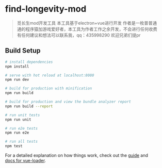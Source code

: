 
# find-longevity-mod

> 觅长生mod开发工具
> 本工具基于electron+vue进行开发
> 作者是一枚普普通通的程序猿加游戏爱好者，本工具为作者工作之余开发，不会进行任何收费
> 有任何建议和想法可以联系我，qq：435998290
> 欢迎兄弟们提pr

## Build Setup

``` bash
# install dependencies
npm install

# serve with hot reload at localhost:8080
npm run dev

# build for production with minification
npm run build

# build for production and view the bundle analyzer report
npm run build --report

# run unit tests
npm run unit

# run e2e tests
npm run e2e

# run all tests
npm test
```

For a detailed explanation on how things work, check out the [guide](http://vuejs-templates.github.io/webpack/) and [docs for vue-loader](http://vuejs.github.io/vue-loader).
